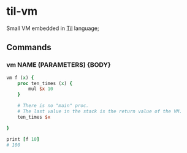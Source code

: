 # til-vm

Small VM embedded in [Til](https://til-lang.github.io/til/) language;

## Commands

### vm NAME (PARAMETERS) {BODY}

```tcl
vm f (x) {
    proc ten_times (x) {
        mul $x 10
    }

    # There is no "main" proc.
    # The last value in the stack is the return value of the VM.
    ten_times $x

}

print [f 10]
# 100
```
